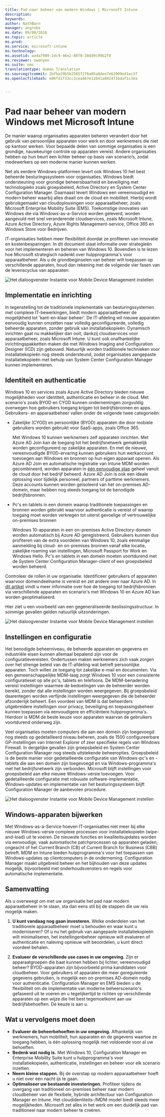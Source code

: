 ```yaml
---
title: Pad naar beheer van modern Windows | Microsoft Intune
description: 
keywords: 
author: NathBarn
manager: angrobe
ms.date: 09/08/2016
ms.topic: article
ms.prod: 
ms.service: microsoft-intune
ms.technology: 
ms.assetid: aada7909-24c9-46e2-88f0-38dd9c99b2f8
ms.reviewer: owenyen
ms.suite: ems
translationtype: Human Translation
ms.sourcegitcommit: 2bfba29b5b2585f276a85a8dee7e62009e41ec3f
ms.openlocfilehash: e86fd1f33cc2cea467e11b41a842471bdaf1c3ea


---
```


# Pad naar beheer van modern Windows met Microsoft Intune

De manier waarop organisaties apparaten beheren verandert door het gebruik van persoonlijke apparaten voor werk en door werknemers die niet op kantoor werken. Voor bepaalde delen van sommige organisaties is een grondige, nauwkeurige controle op apparaten vereist. Andere organisaties hebben op hun beurt een lichter beheer op basis van scenario’s, zodat medewerkers op een moderne manier kunnen werken.

Net als eerdere Windows-platformen levert ook Windows 10 het best beheerde besturingssysteem voor organisaties. Windows biedt ondersteuning voor grondige beheersbaarheid en beveiliging met technologieën zoals groepsbeleid, Active Directory en System Center Configuration Manager. Daarnaast levert Windows een vereenvoudigd en modern beheer waarbij alles draait om de cloud en mobiliteit. Hierbij wordt gebruikgemaakt van cloudoplossingen voor apparaatbeheer, zoals Microsoft Enterprise Mobility Suite (EMS). Toekomstige innovaties van Windows die via Windows-as-a-Service worden geleverd, worden aangevuld met snel veranderende cloudservices, zoals Microsoft Intune, Azure Active Directory, Azure Rights Management-service, Office 365 en Windows Store voor Bedrijven.

IT-organisaties hebben meer flexibiliteit doordat ze profiteren van innovatie en kostenbesparingen. In dit document staat informatie over strategieën voor het implementeren en beheren van Windows 10. Bovendien is te lezen hoe Microsoft strategisch nadenkt over hulpprogramma's voor apparaatbeheer. Als u de grondbeginselen van beheer wilt toepassen op verschillende apparaten, houd dan rekening met de volgende vier fasen van de levenscyclus van apparaten:

![Het dialoogvenster Instantie voor Mobile Device Management instellen](../media/mdm-path-stages.png)

## Implementatie en inrichting

In tegenstelling tot de traditionele implementatie van besturingssystemen met complexe IT-bewerkingen, biedt modern apparaatbeheer de mogelijkheid tot 'kant-en-klaar beheer'. De IT-afdeling wil nieuwe apparaten eenvoudig kunnen omzetten naar volledig geconfigureerde, volledig beheerde apparaten, zonder gebruik van installatiekopieën.  Dynamisch inrichten gaat nu makkelijker dan ooit, dankzij cloudservices voor apparaatbeheer, zoals Microsoft Intune. U kunt ook onafhankelijke inrichtingspakketten maken die met Windows Imaging and Configuration Designer (ICD) zijn gebouwd. Natuurlijk worden traditionele technieken voor installatiekopieën nog steeds ondersteund, zodat organisaties aangepaste installatiekopieën met behulp van System Center Configuration Manager kunnen implementeren.

## Identiteit en authenticatie

Windows 10 en services zoals Azure Active Directory bieden nieuwe mogelijkheden voor identiteit, authenticatie en beheer in de cloud. Met scenario's zoals BYOD en CYOD kunnen ondernemingen zorgvuldig overwegen hoe gebruikers toegang krijgen tot bedrijfsbronnen en apps. Gebruikers- en apparaatbeheer vallen onder de volgende twee categorieën:

- Zakelijke (CYOD) en persoonlijke (BYOD) apparaten die door mobiele gebruikers worden gebruikt voor SaaS-apps, zoals Office 365.

  Met Windows 10 kunnen werknemers zelf apparaten inrichten. Met Azure AD Join kan de toegang tot het bedrijfsnetwerk gemakkelijk worden geconfigureerd op zakelijke apparaten. En met de nieuwe, vereenvoudigde BYOD-ervaring kunnen gebruikers hun werkaccount toevoegen aan Windows en bronnen op hun eigen apparaat openen. Als Azure AD Join en automatische registratie van Intune MDM worden gecombineerd, worden apparaten in [één eenvoudige stap](https://blogs.technet.microsoft.com/ad/2015/08/14/windows-10-azure-ad-and-microsoft-intune-automatic-mdm-enrollment-powered-by-the-cloud/) geheel vanuit de cloud door het bedrijf beheerd. Azure AD Join is ook een ideale oplossing voor tijdelijk personeel, partners of parttime werknemers. Deze accounts kunnen worden geïsoleerd van het on-premises AD-domein, maar hebben nog steeds toegang tot de benodigde bedrijfsbronnen.
- Pc's en tablets in een domein waarop traditionele toepassingen en bronnen worden gebruikt waarvoor authenticatie is vereist of waarop toegang moet worden verkregen tot uiterst gevoelige of vertrouwelijke on-premises bronnen

  Windows 10-apparaten in een on-premises Active Directory-domein worden automatisch bij Azure AD geregistreerd. Gebruikers kunnen dus profiteren van de extra voordelen van Windows 10, zoals eenmalige aanmelding bij cloud- en on-premises bronnen vanaf elke locatie, zakelijke roaming van instellingen, Microsoft Passport for Work en Windows Hello. Pc's en tablets in een domein moeten voortdurend met de System Center Configuration Manager-client of een groepsbeleid worden beheerd.

Controleer de rollen in uw organisatie. Identificeer gebruikers of apparaten waarvoor domeindeelname is vereist en zet andere over naar Azure AD. In [dit artikel](https://azure.microsoft.com/en-us/documentation/articles/active-directory-azureadjoin-windows10-devices/) vindt u meer informatie over hoe de toegang tot bedrijfsbronnen via verschillende apparaten en scenario's met Windows 10 en Azure AD kan worden geoptimaliseerd.

Hier ziet u een voorbeeld van een gegeneraliseerde beslissingsstructuur. In sommige gevallen gelden natuurlijk uitzonderingen.

![Het dialoogvenster Instantie voor Mobile Device Management instellen](../media/mdm-path-stages-flow1.png)

## Instellingen en configuratie

Het benodigde beheerniveau, de beheerde apparaten en gegevens en industriële eisen kunnen allemaal bepalend zijn voor de configuratievereisten. Ondertussen maken werknemers zich vaak zorgen over het strenge beleid van de IT-afdeling wat betreft persoonlijke apparaten. Toch willen ze toegang tot zakelijke e-mail en documenten. Via een gemeenschappelijke MDM-laag zorgt Windows 10 voor een consistente configuratieset op alle pc's, tablets en telefoons. De MDM-benadering vereist instellingen waarmee de bedoelingen van de beheerder worden bereikt, zonder dat alle instellingen worden weergegeven. Bij groepsbeleid daarentegen worden verfijnde instellingen weergegeven die de beheerder afzonderlijk beheert. Een voordeel van MDM is dat beheerders uitgebreidere instellingen voor privacy, beveiliging en toepassingsbeheer kunnen toepassen via eenvoudigere en efficiëntere hulpprogramma's. Hierdoor is MDM de beste keuze voor apparaten waarvan de gebruikers voortdurend onderweg zijn.

Veel organisaties moeten computers die aan een domein zijn toegevoegd nog steeds op gedetailleerd niveau beheren, zoals de 1500 configureerbare GP-instellingen van Internet Explorer of zeer specifieke regels van Windows Firewall. In dergelijke gevallen zijn groepsbeleid en System Center Configuration Manager nog steeds uitstekende beheeropties. Groepsbeleid is de beste manier voor gedetailleerde configuratie van Windows-pc's en -tablets die aan een domein zijn toegevoegd en via Windows-programma's met het bedrijfsnetwerk zijn verbonden. Microsoft blijft instellingen voor groepsbeleid aan elke nieuwe Windows-versie toevoegen. Voor gedetailleerde configuratie met robuuste software-implementatie, Windows-updates en implementatie van het besturingssysteem blijft Configuration Manager de aanbevolen procedure.

![Het dialoogvenster Instantie voor Mobile Device Management instellen](../media/mdm-path-stages-flow2.png)

## Windows-apparaten bijwerken

Met Windows-as-a-Service hoeven IT-organisaties niet meer bij elke nieuwe Windows-versie complexe processen voor installatiekopieën (wipe-and-load) uit te voeren. De nieuwste functies en kwaliteitsupdates worden via eenvoudige, vaak automatische patchprocessen op apparaten geladen, ongeacht of het Current Branch (CB) of Current Branch for Business (CBB) betreft. MDM en Intune bieden hulpprogramma's voor het toepassen van Windows-updates op clientcomputers in de onderneming. Configuration Manager maakt uitgebreid beheer en het bijhouden van deze updates mogelijk, bijvoorbeeld met onderhoudsvensters en regels voor automatische implementatie.

## Samenvatting

Als u overweegt om met uw organisatie het pad naar modern apparaatbeheer in te slaan, sta dan eens stil bij de stappen die uw reis mogelijk maken.

1. **U kunt vandaag nog gaan investeren.** Welke onderdelen van het traditionele apparaatbeheer moet u behouden en waar kunt u moderniseren? Of u nu het gebruik van aangepaste installatiekopieën wilt minimaliseren, het instellingenbeheer opnieuw wilt evalueren of authenticatie en naleving opnieuw wilt beoordelen, u kunt direct voordeel behalen.

2. **Evalueer de verschillende use cases in uw omgeving.** Zijn er apparaatgroepen die baat kunnen hebben bij lichter, vereenvoudigd beheer? BYOD-apparaten zijn bijvoorbeeld prima kandidaten voor cloudbeheer. Voor gebruikers of apparaten die meer gereguleerde gegevens gebruiken, is mogelijk een on-premises AD-domein nodig voor authenticatie. Configuration Manager en EMS bieden u de flexibiliteit om de implementatie van moderne beheerscenario's gefaseerd uit te voeren en u tegelijkertijd te richten op verschillende apparaten op een wijze die het best tegemoetkomt aan uw bedrijfsbehoeften. De keuze is aan u.

## Wat u vervolgens moet doen

- **Evalueer de beheerbehoeften in uw omgeving.** Afhankelijk van werknemers, hun mobiliteit, hun apparaten en de gegevens waartoe ze toegang hebben, is één oplossing mogelijk niet voldoende voor al uw behoeften.
- **Bedenk wat nodig is.** Met Windows 10, Configuration Manager en Enterprise Mobility Suite kunt u hulpprogramma's voor installatiekopieën, authenticatie, instellingen en beheer voor elk scenario inzetten.
- **Neem kleine stappen.** Bij de overstap op modern apparaatbeheer hoeft u niet over één nacht ijs te gaan.
- **Optimaliseer uw bestaande investeringen.** Profiteer tijdens de overgang van traditioneel on-premises beheer naar modern cloudbeheer van de flexibele, hybride architectuur van Configuration Manager en Intune. Het cloudidentiteits-/MDM-model biedt steeds meer mogelijkheden. Microsoft zet alles in het werk om een duidelijk pad van traditioneel naar modern beheer te creëren.



<!--HONumber=Sep16_HO2-->


